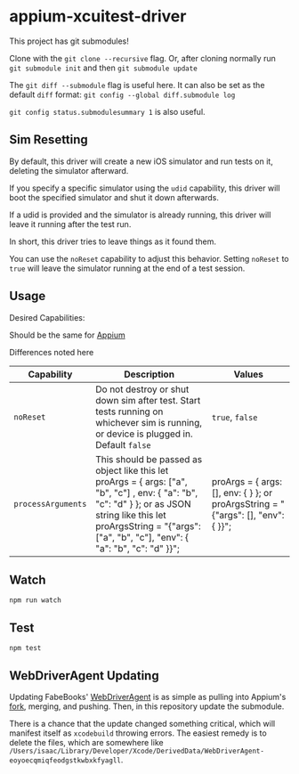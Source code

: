 appium-xcuitest-driver
===================

This project has git submodules!

Clone with the `git clone --recursive` flag. Or, after cloning normally run `git submodule init` and then `git submodule update`

The `git diff --submodule` flag is useful here. It can also be set as the default `diff` format: `git config --global diff.submodule log`

`git config status.submodulesummary 1` is also useful.

## Sim Resetting

By default, this driver will create a new iOS simulator and run tests on it, deleting the simulator afterward.

If you specify a specific simulator using the `udid` capability, this driver will boot the specified simulator and shut it down afterwards.

If a udid is provided and the simulator is already running, this driver will leave it running after the test run.

In short, this driver tries to leave things as it found them.

You can use the `noReset` capability to adjust this behavior.
Setting `noReset` to `true` will leave the simulator running at the end of a test session.

## Usage

Desired Capabilities:

Should be the same for [Appium](https://github.com/appium/appium/blob/master/docs/en/writing-running-appium/caps.md)

Differences noted here

|Capability|Description|Values|
|----------|-----------|------|
|`noReset`|Do not destroy or shut down sim after test. Start tests running on whichever sim is running, or device is plugged in. Default `false`|`true`, `false`|
|`processArguments`|This should be passed as object like this let proArgs = { args: ["a", "b", "c"] , env: { "a": "b", "c": "d" } }; or as JSON string like this let proArgsString = "{\"args\": [\"a\", \"b\", \"c\"], \"env\": { \"a\": \"b\", \"c\": \"d\" }}";|proArgs = { args: [], env: { } }; or proArgsString = "{\"args\": [], \"env\": {  }}";|

## Watch

```
npm run watch
```

## Test

```
npm test
```

## WebDriverAgent Updating

Updating FabeBooks' [WebDriverAgent](https://github.com/facebook/WebDriverAgent)
is as simple as pulling into Appium's [fork](https://github.com/appium/WebDriverAgent),
merging, and pushing. Then, in this repository update the submodule.

There is a chance that the update changed something critical, which will manifest
itself as `xcodebuild` throwing errors. The easiest remedy is to delete the
files, which are somewhere like `/Users/isaac/Library/Developer/Xcode/DerivedData/WebDriverAgent-eoyoecqmiqfeodgstkwbxkfyagll`.
